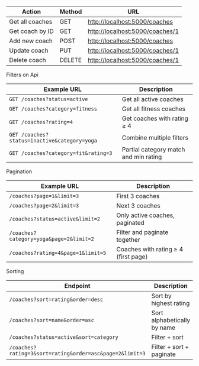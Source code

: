 | Action          | Method | URL                                                                |
| --------------- | ------ | ------------------------------------------------------------------ |
| Get all coaches | GET    | [http://localhost:5000/coaches](http://localhost:5000/coaches)     |
| Get coach by ID | GET    | [http://localhost:5000/coaches/1](http://localhost:5000/coaches/1) |
| Add new coach   | POST   | [http://localhost:5000/coaches](http://localhost:5000/coaches)     |
| Update coach    | PUT    | [http://localhost:5000/coaches/1](http://localhost:5000/coaches/1) |
| Delete coach    | DELETE | [http://localhost:5000/coaches/1](http://localhost:5000/coaches/1) |

Filters on Api

| Example URL                                  | Description                           |
| -------------------------------------------- | ------------------------------------- |
| `GET /coaches?status=active`                 | Get all active coaches                |
| `GET /coaches?category=fitness`              | Get all fitness coaches               |
| `GET /coaches?rating=4`                      | Get coaches with rating ≥ 4           |
| `GET /coaches?status=inactive&category=yoga` | Combine multiple filters              |
| `GET /coaches?category=fit&rating=3`         | Partial category match and min rating |

Pagination 

| Example URL                             | Description                          |
| --------------------------------------- | ------------------------------------ |
| `/coaches?page=1&limit=3`               | First 3 coaches                      |
| `/coaches?page=2&limit=3`               | Next 3 coaches                       |
| `/coaches?status=active&limit=2`        | Only active coaches, paginated       |
| `/coaches?category=yoga&page=2&limit=2` | Filter and paginate together         |
| `/coaches?rating=4&page=1&limit=5`      | Coaches with rating ≥ 4 (first page) |

Sorting 

| Endpoint                                                 | Description                 |
| -------------------------------------------------------- | --------------------------- |
| `/coaches?sort=rating&order=desc`                        | Sort by highest rating      |
| `/coaches?sort=name&order=asc`                           | Sort alphabetically by name |
| `/coaches?status=active&sort=category`                   | Filter + sort               |
| `/coaches?rating=3&sort=rating&order=asc&page=2&limit=3` | Filter + sort + paginate    |

